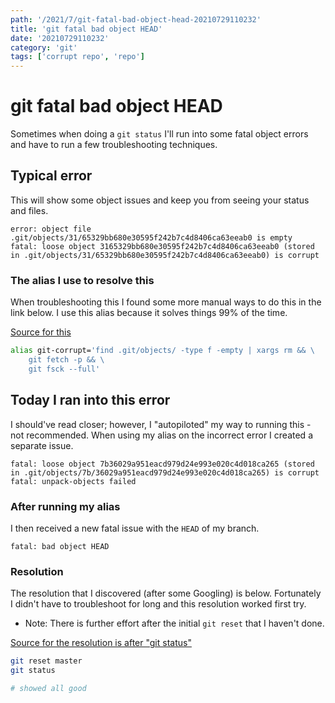 ```yaml
---
path: '/2021/7/git-fatal-bad-object-head-20210729110232'
title: 'git fatal bad object HEAD'
date: '20210729110232'
category: 'git'
tags: ['corrupt repo', 'repo']
---
```


# git fatal bad object HEAD
Sometimes when doing a `git status` I'll run into some fatal object errors and
have to run a few troubleshooting techniques.

## Typical error
This will show some object issues and keep you from seeing your status and files.

```
error: object file .git/objects/31/65329bb680e30595f242b7c4d8406ca63eeab0 is empty
fatal: loose object 3165329bb680e30595f242b7c4d8406ca63eeab0 (stored in .git/objects/31/65329bb680e30595f242b7c4d8406ca63eeab0) is corrupt
```

### The alias I use to resolve this
When troubleshooting this I found some more manual ways to do this in the link below.
I use this alias because it solves things 99% of the time.

[Source for this](https://stackoverflow.com/a/31110176/12387496)

```bash
alias git-corrupt='find .git/objects/ -type f -empty | xargs rm && \
    git fetch -p && \
    git fsck --full'
```

## Today I ran into this error
I should've read closer; however, I "autopiloted" my way to running this - not recommended.
When using my alias on the incorrect error I created a separate issue.

```
fatal: loose object 7b36029a951eacd979d24e993e020c4d018ca265 (stored in .git/objects/7b/36029a951eacd979d24e993e020c4d018ca265) is corrupt
fatal: unpack-objects failed
```

### After running my alias
I then received a new fatal issue with the `HEAD` of my branch.

```
fatal: bad object HEAD
```

### Resolution
The resolution that I discovered (after some Googling) is below.
Fortunately I didn't have to troubleshoot for long and this resolution worked first
try.

* Note: There is further effort after the initial `git reset` that I haven't done.

[Source for the resolution is after "git status"](https://stackoverflow.com/a/30871926/12387496)

```bash
git reset master
git status

# showed all good
```



